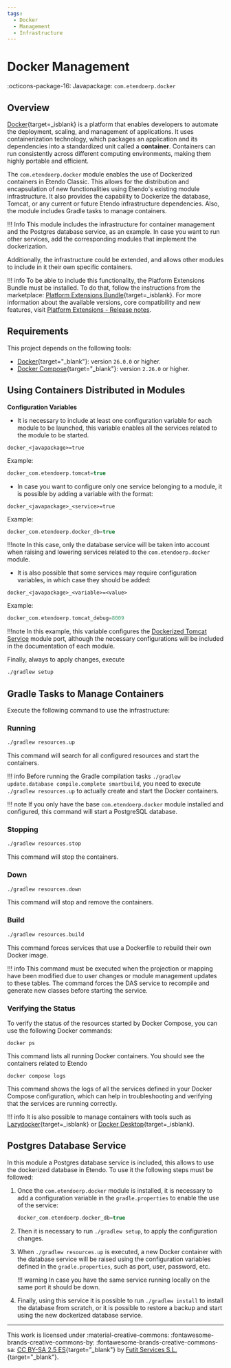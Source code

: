 ```yaml
---
tags:
  - Docker
  - Management
  - Infrastructure
---
```


# Docker Management

:octicons-package-16: Javapackage: `com.etendoerp.docker`

## Overview

[Docker](https://docs.docker.com/){target=_isblank} is a platform that enables developers to automate the deployment, scaling, and management of applications. It uses containerization technology, which packages an application and its dependencies into a standardized unit called a **container**. Containers can run consistently across different computing environments, making them highly portable and efficient.

The `com.etendoerp.docker` module enables the use of Dockerized containers in Etendo Classic. This allows for the distribution and encapsulation of new functionalities using Etendo's existing module infrastructure. It also provides the capability to Dockerize the database, Tomcat, or any current or future Etendo infrastructure dependencies. Also, the module includes Gradle tasks to manage containers.

!!! Info 
    This module includes the infrastructure for container management and the Postgres database service, as an example. In case you want to run other services, add the corresponding modules that implement the dockerization.  

Additionally, the infrastructure could be extended, and allows other modules to include in it their own specific containers.

!!! info
    To be able to include this functionality, the Platform Extensions Bundle must be installed. To do that, follow the instructions from the marketplace: [Platform Extensions Bundle](https://marketplace.etendo.cloud/#/product-details?module=5AE4A287F2584210876230321FBEE614){target=_isblank}. For more information about the available versions, core compatibility and new features, visit [Platform Extensions - Release notes](../../../../whats-new/release-notes/etendo-classic/bundles/platform-extensions/release-notes.md).

## Requirements

This project depends on the following tools:

- [Docker](https://docs.docker.com/get-docker/){target="_blank"}: version `26.0.0` or higher.
- [Docker Compose](https://docs.docker.com/compose/install/){target="_blank"}: version `2.26.0` or higher.


## Using Containers Distributed in Modules

**Configuration Variables**

- It is necessary to include at least one configuration variable for each module to be launched, this variable enables all the services related to the module to be started.

`docker_<javapackage>=true`


Example:
``` groovy title="gradle.properties"
docker_com.etendoerp.tomcat=true
```

- In case you want to configure only one service belonging to a module, it is possible by adding a variable with the format:

`docker_<javapackage>_<service>=true`

Example:
``` groovy title="gradle.properties"
docker_com.etendoerp.docker_db=true
```
!!!note
    In this case, only the database service will be taken into account when raising and lowering services related to the `com.etendoerp.docker` module. 

- It is also possible that some services may require configuration variables, in which case they should be added: 

`docker_<javapackage>_<variable>=<value>`

Example:
``` groovy title="gradle.properties"
docker_com.etendoerp.tomcat_debug=8009
``` 
!!!note
    In this example, this variable configures the [Dockerized Tomcat Service](./tomcat-dockerized-service.md) module port, although the necessary configurations will be included in the documentation of each module.

Finally, always to apply changes, execute 

``` bash title="Terminal"
./gradlew setup
```

## Gradle Tasks to Manage Containers
Execute the following command to use the infrastructure:

### Running

``` bash title="Terminal"
./gradlew resources.up
```
This command will search for all configured resources and start the containers.

!!! info 
    Before running the Gradle compilation tasks `./gradlew update.database compile.complete smartbuild`, you need to execute `./gradlew resources.up` to actually create and start the Docker containers. 

!!! note 
    If you only have the base `com.etendoerp.docker` module installed and configured, this command will start a PostgreSQL database.

### Stopping
``` bash title="Terminal"
./gradlew resources.stop
```
This command will stop the containers.

### Down

``` bash title="Terminal"
./gradlew resources.down
```
This command will stop and remove the containers.

### Build

``` bash title="Terminal"
./gradlew resources.build
```
This command forces services that use a Dockerfile to rebuild their own Docker image.

!!! info
    This command must be executed when the projection or mapping have been modified due to user changes or module management updates to these tables. The command forces the DAS service to recompile and generate new classes before starting the service.

### Verifying the Status

To verify the status of the resources started by Docker Compose, you can use the following Docker commands:

`docker ps`

This command lists all running Docker containers. You should see the containers related to Etendo

`docker compose logs`

This command shows the logs of all the services defined in your Docker Compose configuration, which can help in troubleshooting and verifying that the services are running correctly.

!!! info 
    It is also possible to manage containers with tools such as [Lazydocker](https://github.com/jesseduffield/lazydocker#installation){target=_isblank} or [Docker Desktop](https://www.docker.com/products/docker-desktop/){target=_isblank}.


## Postgres Database Service

In this module a Postgres database service is included, this allows to use the dockerized database in Etendo. To use it the following steps must be followed:

1. Once the `com.etendoerp.docker` module is installed, it is necessary to add a configuration variable in the `gradle.properties` to enable the use of the service:

    ``` groovy title="gradle.properties"
    docker_com.etendoerp.docker_db=true
    ```

2. Then it is necessary to run `./gradlew setup`, to apply the configuration changes.

3. When `./gradlew resources.up` is executed, a new Docker container with the database service will be raised using the configuration variables defined in the `gradle.properties`, such as port, user, password, etc. 

    !!! warning
        In case you have the same service running locally on the same port it should be down. 

4. Finally, using this service it is possible to run `./gradlew install` to install the database from scratch, or it is possible to restore a backup and start using the new dockerized database service. 



---
This work is licensed under :material-creative-commons: :fontawesome-brands-creative-commons-by: :fontawesome-brands-creative-commons-sa: [ CC BY-SA 2.5 ES](https://creativecommons.org/licenses/by-sa/2.5/es/){target="_blank"} by [Futit Services S.L.](https://etendo.software){target="_blank"}.